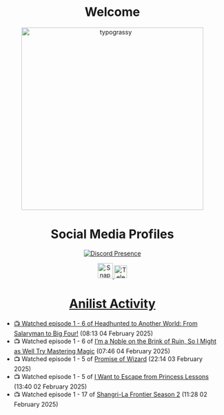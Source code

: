 <div align="center">

# Welcome
<a href="https://github.com/kawarimidoll/typograssy">
    <img alt="typograssy" src="https://typograssy.deno.dev/api?text=%E3%82%88%E3%81%86%E3%81%93%E3%81%9D%E3%81%BF%E3%81%AA%E3%81%95%E3%82%93%20-%20Sheby--&&l0=none&l1=82d9d0&l2=027353&l3=038c4c&l4=01402e&bg=none&frame=none&speed=100&comment=" width="421.99">
</a>

</div>

<div align="center">

# Social Media Profiles

[![Discord Presence](https://lanyard.cnrad.dev/api/612532963938271232)](https://discord.com/users/612532963938271232)


<a href="https://www.snapchat.com/add/a.sheby" title="Snapchat Profile">
    <img src="https://www.freepnglogos.com/uploads/snapchat-logo-png-0.png" width="35" alt="Snapchat Logo" />


<a href="https://t.me/ASheby" title="Telegram Profile">
    <img src="https://www.freepnglogos.com/uploads/telegram-logo-png-0.png" width="30" alt="Telegram Logo" />


</div>

<div align="center">

# Anilist Activity

</div>

<!-- ANILIST_ACTIVITY:start -->

-   📺 Watched episode 1 - 6 of [Headhunted to Another World: From Salaryman to Big Four!](https://anilist.co/anime/179689) (08:13 04 February 2025)
-   📺 Watched episode 1 - 6 of [I’m a Noble on the Brink of Ruin, So I Might as Well Try Mastering Magic](https://anilist.co/anime/176063) (07:46 04 February 2025)
-   📺 Watched episode 1 - 5 of [Promise of Wizard](https://anilist.co/anime/170916) (22:14 03 February 2025)
-   📺 Watched episode 1 - 5 of [I Want to Escape from Princess Lessons](https://anilist.co/anime/170650) (13:40 02 February 2025)
-   📺 Watched episode 1 - 17 of [Shangri-La Frontier Season 2](https://anilist.co/anime/176508) (11:28 02 February 2025)

<!-- ANILIST_ACTIVITY:end -->
